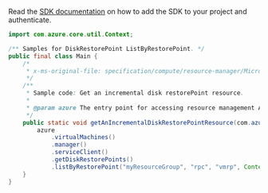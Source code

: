 Read the [SDK documentation](https://github.com/Azure/azure-sdk-for-java/blob/azure-resourcemanager_2.13.0/sdk/resourcemanager/azure-resourcemanager/README.md) on how to add the SDK to your project and authenticate.

```java
import com.azure.core.util.Context;

/** Samples for DiskRestorePoint ListByRestorePoint. */
public final class Main {
    /*
     * x-ms-original-file: specification/compute/resource-manager/Microsoft.Compute/stable/2021-12-01/examples/ListDiskRestorePointsInVmRestorePoint.json
     */
    /**
     * Sample code: Get an incremental disk restorePoint resource.
     *
     * @param azure The entry point for accessing resource management APIs in Azure.
     */
    public static void getAnIncrementalDiskRestorePointResource(com.azure.resourcemanager.AzureResourceManager azure) {
        azure
            .virtualMachines()
            .manager()
            .serviceClient()
            .getDiskRestorePoints()
            .listByRestorePoint("myResourceGroup", "rpc", "vmrp", Context.NONE);
    }
}
```
